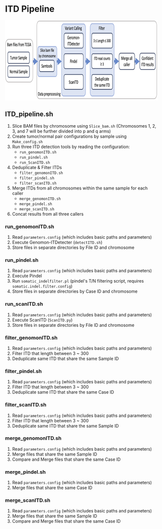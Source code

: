 # ITD Pipeline
<img src="https://github.com/NYCUchaolab/ITD-pipeline/blob/main/ITD-pipeline.png" width="1000" height="265">


## ITD_pipeline.sh
1. Slice BAM files by chromosome using `Slice_bam.sh` (Chromosomes 1, 2, 3, and 7 will be further divided into p and q arms)
2. Create tumor/normal pair configurations by sample using `Make_config.sh`
3. Run three ITD detection tools by reading the configuration:
    - `run_genomonITD.sh`
    - `run_pindel.sh`
    - `run_ScanITD.sh`
4. Deduplicate & Filter ITDs
    - `filter_genomonITD.sh`
    - `filter_pindel.sh`
    - `filter_scanITD.sh`
6. Merge ITDs from all chromosomes within the same sample for each caller
    - `merge_genomonITD.sh`
    - `merge_pindel.sh`
    - `merge_scanITD.sh`
7. Concat results from all three callers
### run_genomonITD.sh
1. Read `parameters.config` (which includes basic paths and parameters)
2. Execute Genomon-ITDetecter (`detectITD.sh`)
3. Store files in separate directories by File ID and chromosome
### run_pindel.sh
1. Read `parameters.config` (which includes basic paths and parameters)
2. Execute Pindel
3. Run `somatic_indelfilter.pl` (pindel's T/N filtering script, requires `somatic.indel.filter.config`)
4. Store files in separate directories by Case ID and chromosome
### run_scanITD.sh
1. Read `parameters.config` (which includes basic paths and parameters)
2. Execute ScanITD (`ScanITD.py`)
3. Store files in separate directories by File ID and chromosome
### filter_genomonITD.sh
1. Read `parameters.config` (which includes basic paths and parameters)
2. Filter ITD that length between 3 ~ 300
3. Deduplicate same ITD that share the same Sample ID
### filter_pindel.sh
1. Read `parameters.config` (which includes basic paths and parameters)
2. Filter ITD that length between 3 ~ 300
3. Deduplicate same ITD that share the same Case ID
### filter_scanITD.sh
1. Read `parameters.config` (which includes basic paths and parameters)
2. Filter ITD that length between 3 ~ 300
3. Deduplicate same ITD that share the same Sample ID
### merge_genomonITD.sh
1. Read `parameters.config` (which includes basic paths and parameters)
2. Merge files that share the same Sample ID
3. Compare and Merge files that share the same Case ID
### merge_pindel.sh
1. Read `parameters.config` (which includes basic paths and parameters)
2. Merge files that share the same Case ID
### merge_scanITD.sh
1. Read `parameters.config` (which includes basic paths and parameters)
2. Merge files that share the same Sample ID
3. Compare and Merge files that share the same Case ID
